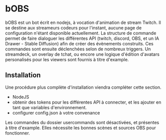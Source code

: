 # bOBS

bOBS est un bot écrit en nodejs, à vocation d'animation de stream Twitch.
Il se destine aux streameurs codeurs pour l'instant, aucune page de configuration n'étant disponible actuellement.
La structure de commande permet de faire dialoguer les différentes API (twitch, discord, OBS, et un IA Drawer - Stable Diffusion) afin de créer des évènements construits. Ces commandes sont ensuite déclenchées selon de nombreux triggers.
Un streamdeck, un overlay de tchat, ou encore une logique d'édition d'avatars personalisés pour les viewers sont fournis à titre d'example.

## Installation

Une procédure plus complète d'installation viendra compléter cette section.
* NodeJS
* obtenir des tokens pour les différentes API à connecter, et les ajouter en tant que variables d'environnement.
* configurer config.json à votre convenance

Les commandes du dossier usercommands sont désactivées, et présentes à titre d'example. Elles nécessite les bonnes scènes et sources OBS pour fonctionner.